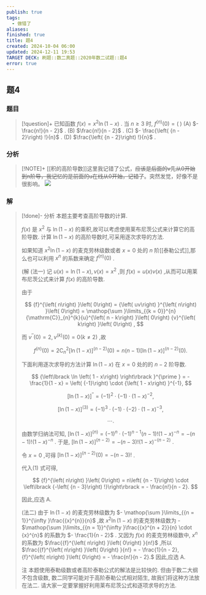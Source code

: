 ```yaml
---
publish: true
tags:
  - 做错了
aliases: 
finished: true
title: 题4
created: 2024-10-04 06:00
updated: 2024-12-11 19:53
TARGET DECK: 刷题::数二真题::2020年数二试题::题4
error: true
---
```

## 题4
### 题目
> [!question]+
> 已知函数 $f\left( x\right) = {x}^{2}\ln \left( {1 - x}\right)$ . 当 $n \geq 3$ 时, ${f}^{\left( n\right) }\left( 0\right) = \left( \;\right)$
> (A) $- \frac{n!}{n - 2}$ .
> (B) $\frac{n!}{n - 2}$ . 
> (C) $- \frac{\left( {n - 2}\right) !}{n}$ .
> (D) $\frac{\left( {n - 2}\right) !}{n}$ .
### 分析
> [!NOTE]+
> [[积的高阶导数]]这里我记错了公式，~~应该是后面的v先从0开始到n阶导，我记忆的是前面的u在线从0开始，记错了~~。突然发觉，好像不是很影响。
> ![](https://img.hwenyi.live/202412120353188.webp)
### 解
> [!done]-
> 分析 本题主要考查高阶导数的计算.
> 
> $f\left( x\right)$ 是 ${x}^{2}$ 与 $\ln \left( {1 - x}\right)$ 的乘积,故可以考虑使用莱布尼茨公式来计算它的高阶导数. 计算 $\ln \left( {1 - x}\right)$ 的高阶导数时,可采用逐次求导的方法.
> 
> 如果知道 ${x}^{2}\ln \left( {1 - x}\right)$ 的麦克劳林级数或者 $x = 0$ 处的 $n$ 阶[[泰勒公式]],那么也可以利用 ${x}^{n}$ 的系数来确定 ${f}^{\left( n\right) }\left( 0\right)$ .
> 
> (解 (法一) 记 $u\left( x\right) = \ln \left( {1 - x}\right), v\left( x\right) = {x}^{2}$ ,则 $f\left( x\right) = u\left( x\right) v\left( x\right)$ ,从而可以用莱布尼茨公式来计算 $f\left( x\right)$ 的高阶导数.
> 
> 由于
> 
> $$
> {f}^{\left( n\right) }\left( 0\right) = {\left( uv\right) }^{\left( n\right) }\left( 0\right) = \mathop{\sum }\limits_{{k = 0}}^{n}{\mathrm{C}}_{n}^{k}{u}^{\left( n - k\right) }\left( 0\right) {v}^{\left( k\right) }\left( 0\right) ,
> $$
> 
> 而 ${v}^{\prime \prime }\left( 0\right) = 2,{v}^{\left( k\right) }\left( 0\right) = 0\left( {k \neq 2}\right)$ ,故
> 
> $$
> {f}^{\left( n\right) }\left( 0\right) = 2{\mathrm{C}}_{n}^{2}{\left\lbrack \ln \left( 1 - x\right) \right\rbrack }^{\left( n - 2\right) }\left( 0\right) = n\left( {n - 1}\right) {\left\lbrack \ln \left( 1 - x\right) \right\rbrack }^{\left( n - 2\right) }\left( 0\right) . \tag{1}
> $$
> 
> 下面利用逐次求导的方法计算 $\ln \left( {1 - x}\right)$ 在 $x = 0$ 处的的 $n - 2$ 阶导数.
> 
> $$
> {\left\lbrack \ln \left( 1 - x\right) \right\rbrack }^{\prime } = - \frac{1}{1 - x} = \left( {-1}\right) \cdot {\left( 1 - x\right) }^{-1},
> $$
> 
> $$
> {\left\lbrack \ln \left( 1 - x\right) \right\rbrack }^{\prime \prime } = {\left( -1\right) }^{2} \cdot \left( {-1}\right) \cdot {\left( 1 - x\right) }^{-2},
> $$
> 
> $$
> {\left\lbrack \ln \left( 1 - x\right) \right\rbrack }^{\left( 3\right) } = {\left( -1\right) }^{3} \cdot \left( {-1}\right) \cdot \left( {-2}\right) \cdot {\left( 1 - x\right) }^{-3},
> $$
> 
> $$
> \cdots \text{.}
> $$
> 
> 由数学归纳法可知, ${\left\lbrack \ln \left( 1 - x\right) \right\rbrack }^{\left( n\right) } = {\left( -1\right) }^{n} \cdot {\left( -1\right) }^{n - 1}\left( {n - 1}\right) !{\left( 1 - x\right) }^{-n} = - \left( {n - 1}\right) !{\left( 1 - x\right) }^{-n}$ . 于是, ${\left\lbrack \ln \left( 1 - x\right) \right\rbrack }^{\left( n - 2\right) } = - \left( {n - 3}\right) !{\left( 1 - x\right) }^{-\left( {n - 2}\right) }$ .
> 
> 令 $x = 0$ ,可得 ${\left\lbrack \ln \left( 1 - x\right) \right\rbrack }^{\left( n - 2\right) }\left( 0\right) = - \left( {n - 3}\right) !$ .
> 
> 代入(1) 式可得,
> 
> $$
> {f}^{\left( n\right) }\left( 0\right) = n\left( {n - 1}\right) \cdot \left\lbrack {-\left( {n - 3}\right) !}\right\rbrack = - \frac{n!}{n - 2}.
> $$
> 
> 因此,应选 A.
> 
> (法二) 由于 $\ln \left( {1 - x}\right)$ 的麦克劳林级数为 $- \mathop{\sum }\limits_{{n = 1}}^{\infty }\frac{{x}^{n}}{n}$ ,故 ${x}^{2}\ln \left( {1 - x}\right)$ 的麦克劳林级数为 - $\mathop{\sum }\limits_{{n = 1}}^{\infty }\frac{{x}^{n + 2}}{n} \cdot {x}^{n}$ 的系数为 $- \frac{1}{n - 2}$ . 又因为 $f\left( x\right)$ 的麦克劳林级数中, ${x}^{n}$ 的系数为 $\frac{{f}^{\left( n\right) }\left( 0\right) }{n!}$ ,所以 $\frac{{f}^{\left( n\right) }\left( 0\right) }{n!} = - \frac{1}{n - 2},{f}^{\left( n\right) }\left( 0\right) = - \frac{n!}{n - 2}.$ 因此,应选 A.
> 
> 注 本题使用泰勒级数或者高阶泰勒公式的解法是比较快的. 但由于数二大纲不包含级数, 数二同学可能对于高阶泰勒公式相对陌生, 故我们将这种方法放在法二. 请大家一定要掌握好利用莱布尼茨公式和逐项求导的方法.